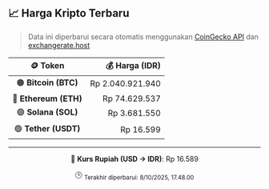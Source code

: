

<!-- HARGA_KRIPTO -->
## 📈 Harga Kripto Terbaru

> Data ini diperbarui secara otomatis menggunakan [CoinGecko API](https://www.coingecko.com/) dan [exchangerate.host](https://exchangerate.host/)

<div align="center">

| 🪙 Token | 💰 Harga (IDR) |
|:------:|---------------:|
| 🟠 **Bitcoin (BTC)**   | Rp 2.040.921.940 |
| 🔵 **Ethereum (ETH)**  | Rp 74.629.537 |
| 🟣 **Solana (SOL)**    | Rp 3.681.550 |
| 🟢 **Tether (USDT)**   | Rp 16.599 |

---

💱 **Kurs Rupiah (USD → IDR)**: Rp 16.589

🕒 <sub>Terakhir diperbarui: 8/10/2025, 17.48.00</sub>

</div>
<!-- /HARGA_KRIPTO -->